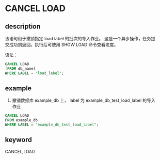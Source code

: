 # CANCEL LOAD

## description

该语句用于撤销指定 load label 的批次的导入作业。
这是一个异步操作，任务提交成功则返回。执行后可使用 SHOW LOAD 命令查看进度。

语法：

```sql
CANCEL LOAD
[FROM db_name]
WHERE LABEL = "load_label";
```

## example

1. 撤销数据库 example_db 上， label 为 example_db_test_load_label 的导入作业

```sql
CANCEL LOAD
FROM example_db
WHERE LABEL = "example_db_test_load_label";
```

## keyword

CANCEL,LOAD

